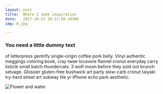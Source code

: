 ```yaml
---
layout: post
title:  Where I seek inspiration
date:   2017-10-27 10:11:50 +0300
img: 8.jpg

---
```


### You need a little dummy text

 of letterpress gentrify single-origin coffee pork belly. Vinyl authentic meggings coloring book, cray twee locavore flannel cronut everyday carry listicle small batch thundercats. 3 wolf moon before they sold out brunch selvage. Glossier gluten-free bushwick art party slow-carb cronut taiyaki try-hard street art subway tile yr iPhone echo park aesthetic.

![Flower and water]({{site.baseurl}}/images/pages/18.jpg)

